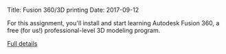 Title: Fusion 360/3D printing
Date: 2017-09-12

For this assignment, you'll install and start learning Autodesk Fusion
360, a free (for us!) professional-level 3D modeling program.



[Full details](assignments/3d_printing.html)